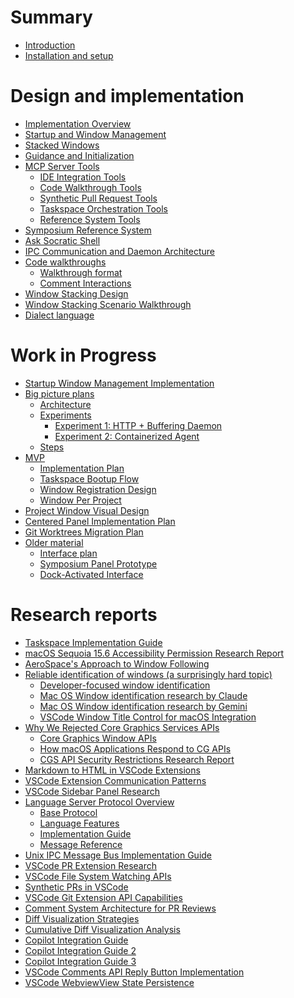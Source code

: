 # Summary

<!-- 
    AGENTS: Please keep this design documentation up-to-date/

    Also, please review appropriate chapters and research reports
    whne looking to learn more details about a specific area.
-->

- [Introduction](./introduction.md)
- [Installation and setup](./setup.md)

<!--
    AGENTS: "Research Reports" are in-depth documents you can read to learn more
    about a particular topic
-->

# Design and implementation

- [Implementation Overview](./design/implementation-overview.md)
- [Startup and Window Management](./design/startup-and-window-management.md)
- [Stacked Windows](./design/stacked-windows.md)
- [Guidance and Initialization](./design/guidance-and-initialization.md)
- [MCP Server Tools](./design/mcp-server.md)
    - [IDE Integration Tools](./design/mcp-tools/ide-integration.md)
    - [Code Walkthrough Tools](./design/mcp-tools/walkthroughs.md)
    - [Synthetic Pull Request Tools](./design/mcp-tools/synthetic-prs.md)
    - [Taskspace Orchestration Tools](./design/mcp-tools/taskspace-orchestration.md)
    - [Reference System Tools](./design/mcp-tools/reference-system.md)
- [Symposium Reference System](./design/symposium-ref-system.md)
- [Ask Socratic Shell](./design/ask-socratic-shell.md)
- [IPC Communication and Daemon Architecture](./design/daemon.md)
- [Code walkthroughs](./design/walkthroughs.md)
    - [Walkthrough format](./design/walkthrough-format.md)
    - [Comment Interactions](./design/walkthrough-comment-interactions.md)
- [Window Stacking Design](./design/window-stacking-design.md)
- [Window Stacking Scenario Walkthrough](./design/window-stacking-scenario.md)
- [Dialect language](./design/dialect-language.md)

# Work in Progress

- [Startup Window Management Implementation](./work-in-progress/startup-window-management.md)
- [Big picture plans](./work-in-progress/big-picture.md)
    - [Architecture](./work-in-progress/big-picture/architecture.md)
    - [Experiments](./work-in-progress/big-picture/experiments.md)
        - [Experiment 1: HTTP + Buffering Daemon](./work-in-progress/big-picture/experiments/experiment-1-http-buffering-daemon.md)
        - [Experiment 2: Containerized Agent](./work-in-progress/big-picture/experiments/experiment-2-containerized-agent.md)
    - [Steps](./work-in-progress/big-picture/steps.md)
- [MVP](./work-in-progress/mvp/README.md)
    - [Implementation Plan](./work-in-progress/mvp/implementation-plan.md)
    - [Taskspace Bootup Flow](./work-in-progress/mvp/taskspace-bootup-flow.md)
    - [Window Registration Design](./work-in-progress/mvp/window-registration-design.md)
    - [Window Per Project](./work-in-progress/mvp/window-per-project.md)
- [Project Window Visual Design](./work-in-progress/project-window-visual-design.md)
- [Centered Panel Implementation Plan](./work-in-progress/centered-panel-implementation-plan.md)
- [Git Worktrees Migration Plan](./work-in-progress/git-worktrees-migration.md)
- [Older material]()
    - [Interface plan](./work-in-progress/mvp/interface-plan.md)
    - [Symposium Panel Prototype](./work-in-progress/mvp/symposium-panel-prototype.md)
    - [Dock-Activated Interface](./work-in-progress/dock-activated-interface.md)

<!--
    AGENTS: "Research Reports" are in-depth documents you can read to learn more
    about a particular topic
-->

# Research reports

- [Taskspace Implementation Guide](./research/taskspace-implementation-guide.md)
- [macOS Sequoia 15.6 Accessibility Permission Research Report](./research/macos_accessibility_research_report.md)
- [AeroSpace's Approach to Window Following](./research/aerospace-approach-to-window-following.md)
- [Reliable identification of windows (a surprisingly hard topic)]()
    - [Developer-focused window identification](./research/developer_focused_window_identification.md)
    - [Mac OS Window identification research by Claude](./research/macos_window_identification_research_claude.md)
    - [Mac OS Window identification research by Gemini](./research/macos_window_identification_research_gemini.md)
    - [VSCode Window Title Control for macOS Integration](./research/vscode-window-title-control-report.md)
- [Why We Rejected Core Graphics Services APIs](./research/why-we-rejected-cgs-apis.md)
    - [Core Graphics Window APIs](./research/cg-window-apis.md)
    - [How macOS Applications Respond to CG APIs](./research/how-mac-os-applications-respond-to-cg-apis.md)
    - [CGS API Security Restrictions Research Report](./research/cgs-api-security-restrictions.md)
- [Markdown to HTML in VSCode Extensions](./research/markdown-to-html-in-vscode.md)
- [VSCode Extension Communication Patterns](./research/cli-extension-communication-guide.md)
- [VSCode Sidebar Panel Research](./research/vscode-extensions-sidebar-panel-research-report.md)
- [Language Server Protocol Overview](./research/lsp-overview/README.md)
    - [Base Protocol](./research/lsp-overview/base-protocol.md)
    - [Language Features](./research/lsp-overview/language-features.md)
    - [Implementation Guide](./research/lsp-overview/implementation-guide.md)
    - [Message Reference](./research/lsp-overview/message-reference.md)
- [Unix IPC Message Bus Implementation Guide](./research/unix-message-bus-architecture.md)
- [VSCode PR Extension Research](./research/vscode-extensions-dev-pattern.md)
- [VSCode File System Watching APIs](./research/VS-Code-file-system-watching.md)
- [Synthetic PRs in VSCode](./research/Synthetic-PRs-in-vscode.md)
- [VSCode Git Extension API Capabilities](./research/VSCode-Git-Extension-API-capabilities.md)
- [Comment System Architecture for PR Reviews](./research/comment-system-on-pr.md)
- [Diff Visualization Strategies](./research/diff-visualization.md)
- [Cumulative Diff Visualization Analysis](./research/diff-visualization-cumulative.md)
- [Copilot Integration Guide](./research/copilot-guide.md)
- [Copilot Integration Guide 2](./research/copilot-guide-2.md)
- [Copilot Integration Guide 3](./research/copilot-guide-3.md)
- [VSCode Comments API Reply Button Implementation](./research/VSCode-Comments-API-Reply-Button.md)
- [VSCode WebviewView State Persistence](./research/vscode-webview-state-persistence.md)
